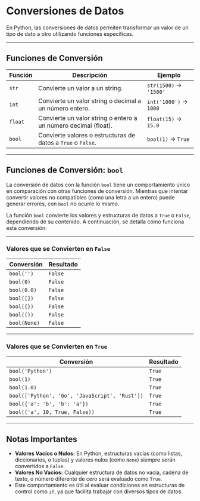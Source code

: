 # Conversiones de Datos

En Python, las conversiones de datos permiten transformar un valor de un tipo de dato a otro utilizando funciones específicas.

---

## Funciones de Conversión

| **Función** | **Descripción**                                                | **Ejemplo**             |
|-------------|----------------------------------------------------------------|-------------------------|
| `str`       | Convierte un valor a un string.                                | `str(1500)` → `'1500'` |
| `int`       | Convierte un valor string o decimal a un número entero.        | `int('1000')` → `1000` |
| `float`     | Convierte un valor string o entero a un número decimal (float).| `float(15)` → `15.0`   |
| `bool`      | Convierte valores o estructuras de datos a `True` o `False`.   | `bool(1)` → `True`     |

---

## Funciones de Conversión: `bool`

La conversión de datos con la función `bool` tiene un comportamiento único en comparación con otras funciones de conversión. Mientras que intentar convertir valores no compatibles (como una letra a un entero) puede generar errores, con `bool` no ocurre lo mismo. 

La función `bool` convierte los valores y estructuras de datos a `True` o `False`, dependiendo de su contenido. A continuación, se detalla cómo funciona esta conversión:

---

### Valores que se Convierten en `False`

| **Conversión**  | **Resultado** |
|-----------------|---------------|
| `bool('')`      | `False`       |
| `bool(0)`       | `False`       |
| `bool(0.0)`     | `False`       |
| `bool([])`      | `False`       |
| `bool({})`      | `False`       |
| `bool(())`      | `False`       |
| `bool(None)`    | `False`       |

---

### Valores que se Convierten en `True`

| **Conversión**                                  | **Resultado** |
|------------------------------------------------|---------------|
| `bool('Python')`                               | `True`        |
| `bool(1)`                                      | `True`        |
| `bool(1.0)`                                    | `True`        |
| `bool(['Python', 'Go', 'JavaScript', 'Rust'])` | `True`        |
| `bool({'a': 'b', 'b': 'a'})`                   | `True`        |
| `bool(('a', 10, True, False))`                 | `True`        |

---

## Notas Importantes

- **Valores Vacíos o Nulos:** En Python, estructuras vacías (como listas, diccionarios, o tuplas) y valores nulos (como `None`) siempre serán convertidos a `False`.
- **Valores No Vacíos:** Cualquier estructura de datos no vacía, cadena de texto, o número diferente de cero será evaluado como `True`.
- Este comportamiento es útil al evaluar condiciones en estructuras de control como `if`, ya que facilita trabajar con diversos tipos de datos.
